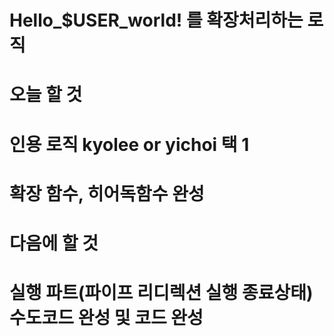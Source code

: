 # Hello_$USER_world! 를 확장처리하는 로직

# 오늘 할 것
# 인용 로직 kyolee or yichoi 택 1
# 확장 함수, 히어독함수 완성

# 다음에 할 것
# 실행 파트(파이프 리디렉션 실행 종료상태) 수도코드 완성 및 코드 완성
